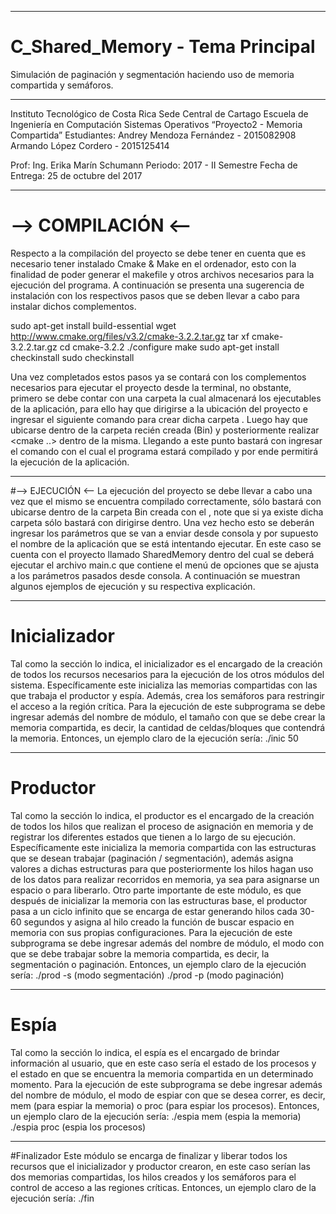 **************************************
# C_Shared_Memory - Tema Principal
Simulación de paginación y segmentación haciendo uso de memoria compartida y semáforos.

**************************************

Instituto Tecnológico de Costa Rica
Sede Central de Cartago
Escuela de Ingeniería en Computación
Sistemas Operativos
“Proyecto2 - Memoria Compartida”
Estudiantes:
	Andrey Mendoza Fernández - 2015082908
	Armando López Cordero - 2015125414
               	
Prof: Ing. Erika Marín Schumann
Periodo: 2017 - II Semestre
Fecha de Entrega: 25 de octubre del 2017

**************************************

# --> COMPILACIÓN <--

Respecto a la compilación del proyecto se debe tener en cuenta que es necesario tener instalado Cmake & Make en el ordenador, esto con la finalidad de poder generar el makefile y otros archivos necesarios para la ejecución del programa. A continuación se presenta una sugerencia de instalación con los respectivos pasos que se deben llevar a cabo para instalar dichos complementos.

sudo apt-get install build-essential
wget http://www.cmake.org/files/v3.2/cmake-3.2.2.tar.gz
tar xf cmake-3.2.2.tar.gz 
cd cmake-3.2.2
./configure 
make
sudo apt-get install checkinstall
sudo checkinstall

Una vez completados estos pasos ya se contará con los complementos necesarios para ejecutar el proyecto desde la terminal, no obstante, primero se debe contar con una carpeta la cual almacenará los ejecutables de la aplicación, para ello hay que dirigirse a la ubicación del proyecto e ingresar el siguiente comando para crear dicha carpeta <mkdir Bin>. Luego hay que ubicarse dentro de la carpeta recién creada (Bin) y posteriormente realizar <cmake ..> dentro de la misma.
Llegando a este punto bastará con ingresar el comando <make> con el cual el programa estará compilado y por ende permitirá la ejecución de la aplicación.


**************************************
#--> EJECUCIÓN <--
La ejecución del proyecto se debe llevar a cabo una vez que el mismo se encuentra compilado correctamente, sólo bastará con ubicarse dentro de la carpeta Bin creada con el <mkdir Bin>, note que si ya existe dicha carpeta sólo bastará con dirigirse dentro. 
Una vez hecho esto se deberán ingresar los parámetros que se van a enviar desde consola y por supuesto el nombre de la aplicación que se está intentando ejecutar. En este caso se cuenta con el proyecto llamado SharedMemory dentro del cual se deberá ejecutar el archivo main.c que contiene el menú de opciones que se ajusta a los parámetros pasados desde consola.
A continuación se muestran algunos ejemplos de ejecución y su respectiva explicación.

********************
# Inicializador
Tal como la sección lo indica, el inicializador es el encargado de la creación de todos los recursos necesarios para la ejecución de los otros módulos del sistema. Específicamente este inicializa las memorias compartidas con las que trabaja el productor y espía. Además, crea los semáforos para restringir el acceso a la región crítica.
Para la ejecución de este subprograma se debe ingresar además del nombre de módulo, el tamaño con que se debe crear la memoria compartida, es decir, la cantidad de celdas/bloques que contendrá la memoria. Entonces, un ejemplo claro de la ejecución sería:
	./inic 50

********************
# Productor
Tal como la sección lo indica, el productor es el encargado de la creación de todos los hilos que realizan el proceso de asignación en memoria y de registrar los diferentes estados que tienen a lo largo de su ejecución. Específicamente este inicializa la memoria compartida con las estructuras que se desean trabajar (paginación / segmentación), además asigna valores a dichas estructuras para que posteriormente los hilos hagan uso de los datos para realizar recorridos en memoria, ya sea para asignarse un espacio o para liberarlo.
Otro parte importante de este módulo, es que después de inicializar la memoria con las estructuras base, el productor pasa a un ciclo infinito que se encarga de estar generando hilos cada 30-60 segundos y asigna al hilo creado la función de buscar espacio en memoria con sus propias configuraciones.
Para la ejecución de este subprograma se debe ingresar además del nombre de módulo, el modo con que se debe trabajar sobre la memoria compartida, es decir, la segmentación o paginación. Entonces, un ejemplo claro de la ejecución sería:
	./prod -s (modo segmentación)
	./prod -p (modo paginación)

********************
# Espía
Tal como la sección lo indica, el espía es el encargado de brindar información al usuario, que en este caso sería el estado de los procesos y el estado en que se encuentra la memoria compartida en un determinado momento.
Para la ejecución de este subprograma se debe ingresar además del nombre de módulo, el modo de espiar con que se desea correr, es decir, mem (para espiar la memoria) o proc (para espiar los procesos). Entonces, un ejemplo claro de la ejecución sería:
	./espia mem (espia la memoria)
	./espia proc (espia los procesos)

********************
#Finalizador
Este módulo se encarga de finalizar y liberar todos los recursos que el inicializador y productor crearon, en este caso serían las dos memorias compartidas, los hilos creados y los semáforos para el control de acceso a las regiones críticas. Entonces, un ejemplo claro de la ejecución sería:
	./fin


